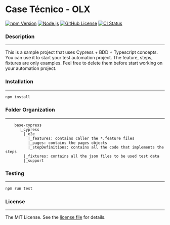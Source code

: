 Case Técnico - OLX
=========
[![npm Version][NPM VERSION BADGE]][NPM PAGE]
[![Node.js][NODE VERSION BADGE]][NODE PAGE]
[![GitHub License][LICENSE BADGE]][LICENSE PAGE]
[![CI Status][CI BADGE]][CI PAGE]

### Description

-------
This is a sample project that uses Cypress + BDD + Typescript concepts.
You can use it to start your test automation project.
The feature, steps, fixtures are only examples. Feel free to delete them before start working on your automation project.

###  Installation

-------
```sh
npm install
```

###  Folder Organization

-----

```
    base-cypress
      |_cypress
        |_e2e
          |_features: contains caller the *.feature files
          |_pages: contains the pages objects
          |_stepDefinitions: contains all the code that implements the steps
        |_fixtures: contains all the json files to be used test data
        |_support
```

###  Testing

-------
```sh
npm run test
```

### License

-------
The MIT License. See the [license file](LICENSE) for details.

[CI BADGE]: https://github.com/jbenner-radham/node-readme-md/actions/workflows/ci.yaml/badge.svg
[CI PAGE]: https://github.com/jbenner-radham/node-readme-md/actions/workflows/ci.yaml
[LICENSE BADGE]: https://img.shields.io/badge/license-MIT%20License-blue.svg
[LICENSE PAGE]: https:/olx.com.br/
[NODE PAGE]: https://nodejs.org/
[NODE VERSION BADGE]: https://img.shields.io/node/v/readme-md.svg
[NPM PAGE]: https://www.npmjs.com/package/readme-md
[NPM VERSION BADGE]: https://img.shields.io/npm/v/readme-md.svg
